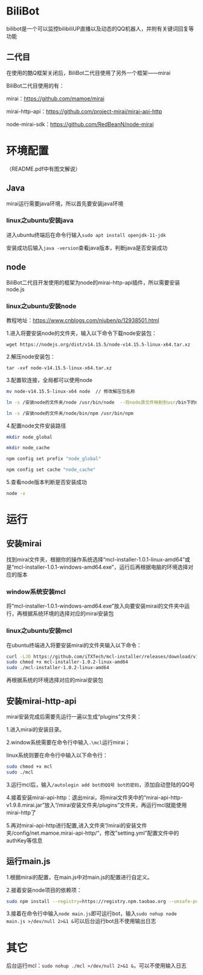 # BiliBot

bilibot是一个可以监控bilibiliUP直播以及动态的QQ机器人，并附有关键词回复等功能

## 二代目

在使用的酷Q框架关闭后，BiliBot二代目使用了另外一个框架——mirai

BiliBot二代目使用的有：

mirai：https://github.com/mamoe/mirai

mirai-http-api：https://github.com/project-mirai/mirai-api-http

node-mirai-sdk：https://github.com/RedBeanN/node-mirai

# 环境配置

（README.pdf中有图文解说）

## Java

mirai运行需要java环境，所以首先要安装java环境

### linux之ubuntu安装java

进入ubuntu终端后在命令行输入`sudo apt install openjdk-11-jdk`

安装成功后输入`java -version`查看java版本，判断java是否安装成功

## node

BiliBot二代目开发使用的框架为node的mirai-http-api插件，所以需要安装node.js

### linux之ubuntu安装node

教程地址：https://www.cnblogs.com/niuben/p/12938501.html

1.进入将要安装node的文件夹，输入以下命令下载node安装包：

`wget https://nodejs.org/dist/v14.15.5/node-v14.15.5-linux-x64.tar.xz`

2.解压node安装包：

`tar -xvf node-v14.15.5-linux-x64.tar.xz`

3.配置软连接，全局都可以使用node

```bash
mv node-v14.15.5-linux-x64 node  // 修改解压包名称

ln -s /安装node的文件夹/node /usr/bin/node  --将node源文件映射到usr/bin下的node文件

ln -s /安装node的文件夹/node/bin/npm /usr/bin/npm
```

4.配置node文件安装路径

```bash
mkdir node_global

mkdir node_cache

npm config set prefix "node_global"

npm config set cache "node_cache"
```

5.查看node版本判断是否安装成功

```bash
node -v
```

# 运行

## 安装mirai

找到mirai文件夹，根据你的操作系统选择“mcl-installer-1.0.1-linux-amd64”或是“mcl-installer-1.0.1-windows-amd64.exe”，运行后再根据电脑的环境选择对应的版本

### window系统安装mcl

将“mcl-installer-1.0.1-windows-amd64.exe”放入向要安装mirai的文件夹中运行，再根据系统环境的选择对应的mirai安装包

### linux之ubuntu安装mcl

在ubuntu终端进入将要安装mirai的文件夹输入以下命令：

```bash
curl -LJO https://github.com/iTXTech/mcl-installer/releases/download/v1.0.2/mcl-installer-1.0.2-linux-amd64
sudo chmod +x mcl-installer-1.0.2-linux-amd64
sudo ./mcl-installer-1.0.2-linux-amd64
```

再根据系统的环境选择对应的mirai安装包

## 安装mirai-http-api

mirai安装完成后需要先运行一遍以生成“plugins”文件夹：

1.进入mirai的安装目录。

2.window系统需要在命令行中输入`.\mcl`运行mirai；

linux系统则要在命令行中输入以下命令行：

```bash
sudo chmod +x mcl
sudo ./mcl
```

3.运行mcl后，输入`/autologin add bot的QQ号 bot的密码`，添加自动登陆的QQ号

4.接着安装mirai-api-http：退出mirai，将mirai文件夹中的“mirai-api-http-v1.9.8.mirai.jar”放入“/mirai安装文件夹/plugins”文件夹，再运行mcl就能使用mirai-http了

5.再对mirai-api-http进行配置,进入文件夹”/mirai的安装文件夹/config/net.mamoe.mirai-api-http/“，修改”setting.yml”配置文件中的authKey等信息

## 运行main.js

1.根据mirai的配置，在main.js中对main.js的配置进行自定义。

2.接着安装node项目的依赖项：

```bash
sudo npm install --registry=https://registry.npm.taobao.org --unsafe-perm
```

3.接着在命令行中输入`node main.js`即可运行bot，输入`sudo nohup node main.js >/dev/null 2>&1 &`可以后台运行bot且不使用输出日志

# 其它

后台运行mcl：`sudo nohup ./mcl >/dev/null 2>&1 &`，可以不使用输入日志

